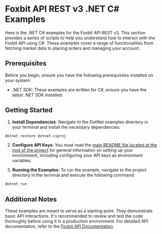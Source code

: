 # Foxbit API REST v3 .NET C# Examples

Here is the .NET C# examples for the Foxbit API REST v3. This section provides a series of scripts to help you understand how to interact with the Foxbit API using C#. These examples cover a range of functionalities from fetching market data to placing orders and managing your account.

## Prerequisites

Before you begin, ensure you have the following prerequisites installed on your system:

- .NET SDK: These examples are written for C#, ensure you have the latest .NET SDK installed.

## Getting Started

1. **Install Dependencies**: Navigate to the DotNet examples directory in your terminal and install the necessary dependencies.

```bash
dotnet restore dotnet.csproj
```

2. **Configure API Keys**: You must read the [main README file located at the root of the project](https://github.com/foxbit-group/foxbit-api-samples?tab=readme-ov-file#getting-started) for general information on setting up your environment, including configuring your API keys as environment variables.

3. **Running the Examples**: To run the example, navigate to the project directory in the terminal and execute the following command:

```bash
dotnet run
```

## Additional Notes

These examples are meant to serve as a starting point. They demonstrate basic API interactions. It's recommended to review and test the code thoroughly before using it in a production environment.
For detailed API documentation, refer to the [Foxbit API Documentation](https://docs.foxbit.com.br/).
